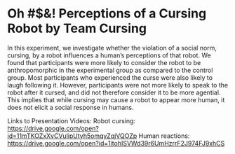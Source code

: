 # Oh #$&! Perceptions of a Cursing Robot by Team Cursing
In this experiment, we investigate whether the violation of a social norm, cursing, by a robot influences a human’s perceptions of that robot. We found that participants were more likely to consider the robot to be anthropomorphic in the experimental group as compared to the control group. Most participants who experienced the curse were also likely to laugh following it. However, participants were not more likely to speak to the robot after it cursed, and did not therefore consider it to be more agential. This implies that while cursing may cause a robot to appear more human, it does not elicit a social response in humans.

Links to Presentation Videos: 
Robot cursing: https://drive.google.com/open?id=11mTKOZxXvCVulipUtyh5omqyZqjVQOZp
Human reactions: https://drive.google.com/open?id=1itohISVWd39r6UmHzrrF2J974FJ9xhCS
